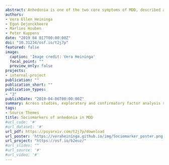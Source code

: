 ```yaml
---
abstract: Anhedonia is one of the two core symptoms of MDD, described as the decreased ability to experience pleasure in daily life. We aimed to describe anhedonia in everyday life of patients with Major Depressive Disorder (MDD), and investigate its link to social stress. We semi-randomly sampled anhedonia and social stress ten times a day, for seven consecutive days, by means of Experience Sampling Methods in the daily life of 53 MDD patients. Results - Multilevel analyses showed that anhedonia was less severe when patient were in company of others (versus being alone). Social stress was linked to anhedonia, both concurrently and prospectively. Albeit less strongly, anhedonia also prospectively predicted increases in social stress. Conclusions - Experiencing an increase in social stress makes it harder for depressed patients to experience pleasure in both current and future activities, suggesting that social stressors might put MDD patients at risk for the development of anhedonia.
authors:
- Vera Ellen Heininga 
- Egon Dejonckheere 
- Marlies Houben 
- Peter Kuppens
date: "2019 04 017T00:00:00Z"
doi: "10.31234/osf.io/t2j7p"
featured: false
image:
  caption: 'Image credit: Vera Heininga'
  focal_point: ""
  preview_only: false
projects:
- internal-project
publication: ""
publication_short: ""
publication_types:
- "3"
publishDate: "2019-04-06T00:00:00Z"
summary: Across studies, exploratory and confirmatory factor analysis showed that pleasure was reliably measured in the domains of social pleasure, sexual pleasure, perceptual pleasure, and pleasure in personal achievements. The DOPS is a promising instrument to measure pleasure across different domains and may help researchers and clinicians to pinpoint interventions.
tags:
- Source Themes
title: Sociomarkers of anhedonia in MDD
#url_code: '#'
#url_dataset: '#'
url_pdf: https://psyarxiv.com/t2j7p/download
url_poster: 'https://veraheininga.github.io/img/Sociomarker_poster.png'
url_project: "https://osf.io/b2euz/"
#url_slides: ""
#url_source: '#'
#url_video: '#'
---
```



